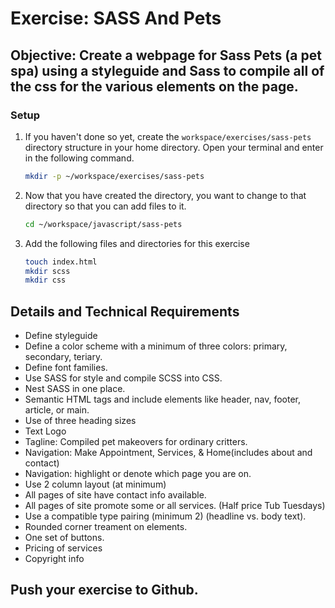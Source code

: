 # Exercise: SASS And Pets

## Objective: Create a webpage for Sass Pets (a pet spa) using a styleguide and Sass to compile all of the css for the various elements on the page.

### Setup

1. If you haven't done so yet, create the `workspace/exercises/sass-pets` directory structure in your home directory. Open your terminal and enter in the following command.

    ```sh
    mkdir -p ~/workspace/exercises/sass-pets
    ```

1. Now that you have created the directory, you want to change to that directory so that you can add files to it.

    ```sh
    cd ~/workspace/javascript/sass-pets
    ```
1. Add the following files and directories for this exercise

    ```sh
    touch index.html
    mkdir scss
    mkdir css
    ```

## Details and Technical Requirements

* Define styleguide
* Define a color scheme with a minimum of three colors: primary, secondary, teriary.
* Define font families.
* Use SASS for style and compile SCSS into CSS.
* Nest SASS in one place.
* Semantic HTML tags and include elements like header, nav, footer, article, or main.
* Use of three heading sizes
* Text Logo
* Tagline: Compiled pet makeovers for ordinary critters.
* Navigation: Make Appointment, Services, & Home(includes about and contact)
* Navigation: highlight or denote which page you are on.
* Use 2 column layout (at minimum)
* All pages of site have contact info available.
* All pages of site promote some or all services. (Half price Tub Tuesdays)
* Use a compatible type pairing (minimum 2) (headline vs. body text).
* Rounded corner treament on elements.
* One set of buttons.
* Pricing of services
* Copyright info

## Push your exercise to Github.


